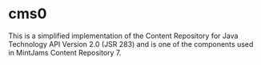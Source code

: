 # cms0
This is a simplified implementation of the Content Repository for Java Technology API Version 2.0 (JSR 283) and is one of the components used in MintJams Content Repository 7.
